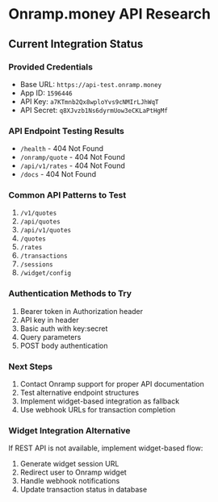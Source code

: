 # Onramp.money API Research

## Current Integration Status

### Provided Credentials
- Base URL: `https://api-test.onramp.money`
- App ID: `1596446`
- API Key: `a7KTmnb2Qx8wploYvs9cNMIrLJhWqT`
- API Secret: `q8XJvzb1Ns6dyrmUow3eCKLaPtHgMf`

### API Endpoint Testing Results
- `/health` - 404 Not Found
- `/onramp/quote` - 404 Not Found
- `/api/v1/rates` - 404 Not Found
- `/docs` - 404 Not Found

### Common API Patterns to Test
1. `/v1/quotes`
2. `/api/quotes`
3. `/api/v1/quotes`
4. `/quotes`
5. `/rates`
6. `/transactions`
7. `/sessions`
8. `/widget/config`

### Authentication Methods to Try
1. Bearer token in Authorization header
2. API key in header
3. Basic auth with key:secret
4. Query parameters
5. POST body authentication

### Next Steps
1. Contact Onramp support for proper API documentation
2. Test alternative endpoint structures
3. Implement widget-based integration as fallback
4. Use webhook URLs for transaction completion

### Widget Integration Alternative
If REST API is not available, implement widget-based flow:
1. Generate widget session URL
2. Redirect user to Onramp widget
3. Handle webhook notifications
4. Update transaction status in database